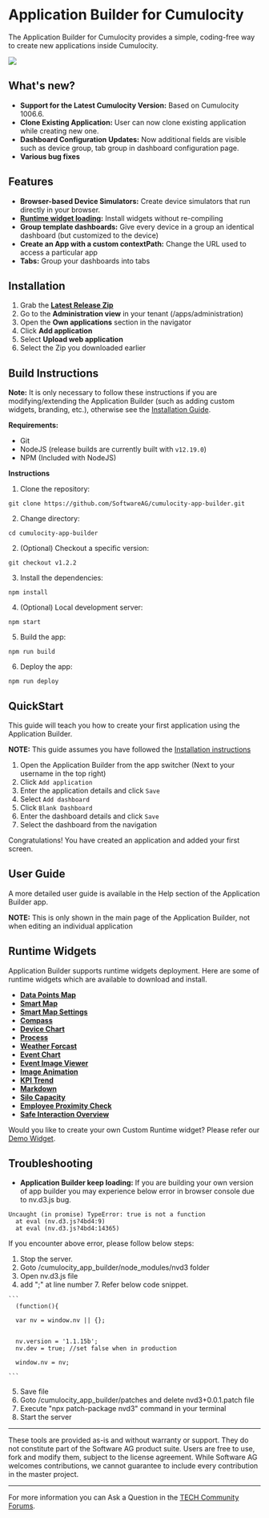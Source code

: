 # Application Builder for Cumulocity
The Application Builder for Cumulocity provides a simple, coding-free way to create new applications inside Cumulocity. 

![](https://user-images.githubusercontent.com/38696279/72333172-47cec300-36b3-11ea-9abf-1bb29b490a22.png)

## What's new?
* **Support for the Latest Cumulocity Version:** Based on Cumulocity 1006.6.
* **Clone Existing Application:** User can now clone existing application while creating new one.
* **Dashboard Configuration Updates:** Now additional fields are visible such as device group, tab group in dashboard configuration page.
* **Various bug fixes**

## Features
* **Browser-based Device Simulators:** Create device simulators that run directly in your browser.
* **[Runtime widget loading](https://github.com/SoftwareAG/cumulocity-runtime-widget-loader):** Install widgets without re-compiling
* **Group template dashboards:** Give every device in a group an identical dashboard (but customized to the device)
* **Create an App with a custom contextPath:** Change the URL used to access a particular app
* **Tabs:** Group your dashboards into tabs

## Installation
1. Grab the **[Latest Release Zip](https://github.com/SoftwareAG/cumulocity-app-builder/releases)**
2. Go to the **Administration view** in your tenant (/apps/administration)
3. Open the **Own applications** section in the navigator
4. Click **Add application**
5. Select **Upload web application**
6. Select the Zip you downloaded earlier

## Build Instructions
**Note:** It is only necessary to follow these instructions if you are modifying/extending the Application Builder (such as adding custom widgets, branding, etc.), otherwise see the [Installation Guide](#Installation).

**Requirements:**
* Git
* NodeJS (release builds are currently built with `v12.19.0`)
* NPM (Included with NodeJS)

**Instructions**
1. Clone the repository: 
```
git clone https://github.com/SoftwareAG/cumulocity-app-builder.git
```
2. Change directory: 
```
cd cumulocity-app-builder
```
2. (Optional) Checkout a specific version: 
```
git checkout v1.2.2
```
3. Install the dependencies: 
```
npm install
```
4. (Optional) Local development server: 
```
npm start
```
5. Build the app: 
```
npm run build
```
6. Deploy the app: 
```
npm run deploy
```

## QuickStart

This guide will teach you how to create your first application using the Application Builder.

**NOTE:** This guide assumes you have followed the [Installation instructions](#Installation)

1. Open the Application Builder from the app switcher (Next to your username in the top right)
2. Click `Add application`
3. Enter the application details and click `Save`
4. Select `Add dashboard`
5. Click `Blank Dashboard`
6. Enter the dashboard details and click `Save`
7. Select the dashboard from the navigation

Congratulations! You have created an application and added your first screen.

## User Guide
A more detailed user guide is available in the Help section of the Application Builder app.

**NOTE:** This is only shown in the main page of the Application Builder, not when editing an individual application

## Runtime Widgets

Application Builder supports runtime widgets deployment. 
Here are some of runtime widgets which are available to download and install.

* **[Data Points Map](https://github.com/SoftwareAG/cumulocity-data-points-map-widget)**
* **[Smart Map](https://github.com/SoftwareAG/cumulocity-smart-map-widget)**
* **[Smart Map Settings](https://github.com/SoftwareAG/cumulocity-smart-map-settings-widget)**
* **[Compass](https://github.com/SoftwareAG/cumulocity-compass-widget)**
* **[Device Chart](https://github.com/SoftwareAG/cumulocity-device-chart-widget)**
* **[Process](https://github.com/SoftwareAG/cumulocity-processing-widget)**
* **[Weather Forcast](https://github.com/SoftwareAG/cumulocity-weather-forecast-widget)**
* **[Event Chart](https://github.com/SoftwareAG/cumulocity-event-chart-widget)**
* **[Event Image Viewer](https://github.com/SoftwareAG/cumulocity-event-image-viewer-widget)**
* **[Image Animation](https://github.com/SoftwareAG/cumulocity-image-animation-widget)**
* **[KPI Trend](https://github.com/SoftwareAG/cumulocity-kpi-trend-widget)**
* **[Markdown](https://github.com/SoftwareAG/cumulocity-markdown-widget)**
* **[Silo Capacity](https://github.com/SoftwareAG/cumulocity-silo-capacity-widget)**
* **[Employee Proximity Check](https://github.com/SoftwareAG/cumulocity-employee-proximity-check-widget)**
* **[Safe Interaction Overview](https://github.com/SoftwareAG/cumulocity-safe-interaction-overview-widget)**

Would you like to create your own Custom Runtime widget? Please refer our [Demo Widget](https://github.com/SoftwareAG/cumulocity-demo-widget).


## Troubleshooting
 *  **Application Builder keep loading:** 
  If you are building your own version of app builder you may experience below error in browser console due to nv.d3.js bug.
  ```
  Uncaught (in promise) TypeError: true is not a function
    at eval (nv.d3.js?4bd4:9)
    at eval (nv.d3.js?4bd4:14365)
  ```
  If you encounter above error, please follow below steps:
  
   1. Stop the server.
   2. Goto /cumulocity_app_builder/node_modules/nvd3 folder
   3. Open nv.d3.js file
   4. add ";" at line number 7. Refer below code snippet.
    
    ```
      (function(){

      var nv = window.nv || {};


      nv.version = '1.1.15b';
      nv.dev = true; //set false when in production

      window.nv = nv;
    
    ```
   5. Save file
   6. Goto /cumulocity_app_builder/patches and delete nvd3+0.0.1.patch file
   7. Execute "npx patch-package nvd3" command in your terminal
   8. Start the server
------------------------------

These tools are provided as-is and without warranty or support. They do not constitute part of the Software AG product suite. Users are free to use, fork and modify them, subject to the license agreement. While Software AG welcomes contributions, we cannot guarantee to include every contribution in the master project.
_____________________
For more information you can Ask a Question in the [TECH Community Forums](https://tech.forums.softwareag.com/tag/Cumulocity-IoT).
